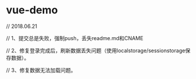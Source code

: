 # vue-demo

// 2018.06.21

// 1、提交总是失败，强制push，丢失readme.md和CNAME

// 2、修复登录完成后，刷新数据丢失问题（使用localstorage/sessionstorage保存数据）。

// 3、修复数据无法加载问题。
